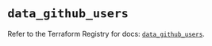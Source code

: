 # `data_github_users`

Refer to the Terraform Registry for docs: [`data_github_users`](https://registry.terraform.io/providers/integrations/github/5.45.0/docs/data-sources/users).
